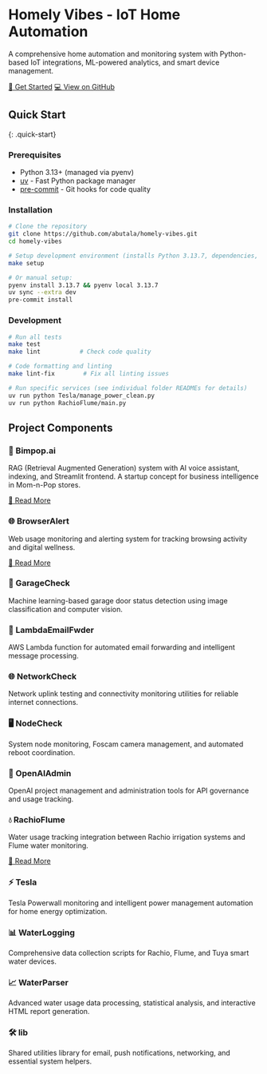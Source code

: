 # Homely Vibes - IoT Home Automation

A comprehensive home automation and monitoring system with Python-based IoT integrations, ML-powered analytics, and smart device management.

<div class="btn-group">
  <a href="#quick-start" class="btn-custom" title="Jump to installation and setup instructions">🚀 Get Started</a>
  <a href="https://github.com/abutala/homely-vibes" class="btn-custom btn-secondary" title="View source code and contribute on GitHub">💻 View on GitHub</a>
</div>

## Quick Start
{: .quick-start}

### Prerequisites
- Python 3.13+ (managed via pyenv)
- [uv](https://docs.astral.sh/uv/) - Fast Python package manager
- [pre-commit](https://pre-commit.com/) - Git hooks for code quality

### Installation

```bash
# Clone the repository
git clone https://github.com/abutala/homely-vibes.git
cd homely-vibes

# Setup development environment (installs Python 3.13.7, dependencies, and git hooks)
make setup

# Or manual setup:
pyenv install 3.13.7 && pyenv local 3.13.7
uv sync --extra dev
pre-commit install
```

### Development

```bash
# Run all tests
make test
make lint           # Check code quality

# Code formatting and linting
make lint-fix        # Fix all linting issues

# Run specific services (see individual folder READMEs for details)
uv run python Tesla/manage_power_clean.py
uv run python RachioFlume/main.py
```

## Project Components

<div class="project-grid">
  <div class="project-card">
    <h3>🤖 Bimpop.ai</h3>
    <p>RAG (Retrieval Augmented Generation) system with AI voice assistant, indexing, and Streamlit frontend. A startup concept for business intelligence in Mom-n-Pop stores.</p>
    <a href="Bimpop.ai/README.md" title="View detailed documentation">📖 Read More</a>
  </div>
  
  <div class="project-card">
    <h3>🌐 BrowserAlert</h3>
    <p>Web usage monitoring and alerting system for tracking browsing activity and digital wellness.</p>
    <a href="BrowserAlert/README.md" title="View setup and configuration guide">📖 Read More</a>
  </div>
  
  <div class="project-card">
    <h3>🚗 GarageCheck</h3>
    <p>Machine learning-based garage door status detection using image classification and computer vision.</p>
  </div>
  
  <div class="project-card">
    <h3>📧 LambdaEmailFwder</h3>
    <p>AWS Lambda function for automated email forwarding and intelligent message processing.</p>
  </div>
  
  <div class="project-card">
    <h3>🌐 NetworkCheck</h3>
    <p>Network uplink testing and connectivity monitoring utilities for reliable internet connections.</p>
  </div>
  
  <div class="project-card">
    <h3>🖥️ NodeCheck</h3>
    <p>System node monitoring, Foscam camera management, and automated reboot coordination.</p>
  </div>
  
  <div class="project-card">
    <h3>🔧 OpenAIAdmin</h3>
    <p>OpenAI project management and administration tools for API governance and usage tracking.</p>
  </div>
  
  <div class="project-card">
    <h3>💧 RachioFlume</h3>
    <p>Water usage tracking integration between Rachio irrigation systems and Flume water monitoring.</p>
    <a href="RachioFlume/README.md" title="View integration guide and API documentation">📖 Read More</a>
  </div>
  
  <div class="project-card">
    <h3>⚡ Tesla</h3>
    <p>Tesla Powerwall monitoring and intelligent power management automation for home energy optimization.</p>
  </div>
  
  <div class="project-card">
    <h3>📊 WaterLogging</h3>
    <p>Comprehensive data collection scripts for Rachio, Flume, and Tuya smart water devices.</p>
  </div>
  
  <div class="project-card">
    <h3>📈 WaterParser</h3>
    <p>Advanced water usage data processing, statistical analysis, and interactive HTML report generation.</p>
  </div>
  
  <div class="project-card">
    <h3>🛠️ lib</h3>
    <p>Shared utilities library for email, push notifications, networking, and essential system helpers.</p>
  </div>
</div>
